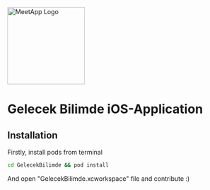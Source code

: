 <img src="https://user-images.githubusercontent.com/34453494/79863157-efa90a80-83df-11ea-9eba-4fae34af6e3a.png" alt="MeetApp Logo"
 width="175" height="175" />
# Gelecek Bilimde iOS-Application
## Installation
Firstly, install pods from terminal
```bash
cd GelecekBilimde && pod install
```
And open "GelecekBilimde.xcworkspace" file and contribute :)
